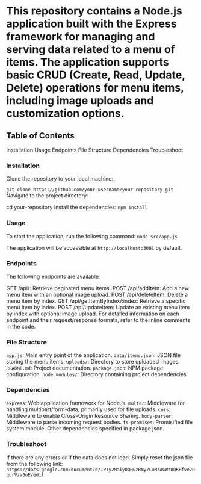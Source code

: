 # This repository contains a Node.js application built with the Express framework for managing and serving data related to a menu of items. The application supports basic CRUD (Create, Read, Update, Delete) operations for menu items, including image uploads and customization options.

## Table of Contents

Installation
Usage
Endpoints
File Structure
Dependencies
Troubleshoot

### Installation

Clone the repository to your local machine:

`git clone https://github.com/your-username/your-repository.git`
Navigate to the project directory:

cd your-repository
Install the dependencies:
`npm install`

### Usage

To start the application, run the following command:
`node src/app.js`

The application will be accessible at `http://localhost:3001` by default.

### Endpoints

The following endpoints are available:

GET /api/: Retrieve paginated menu items.
POST /api/addItem: Add a new menu item with an optional image upload.
POST /api/deleteItem: Delete a menu item by index.
GET /api/getItemByIndex/:index: Retrieve a specific menu item by index.
POST /api/updateItem: Update an existing menu item by index with optional image upload.
For detailed information on each endpoint and their request/response formats, refer to the inline comments in the code.

### File Structure

`app.js`: Main entry point of the application.
`data/items.json`: JSON file storing the menu items.
`uploads/`: Directory to store uploaded images.
`README.md`: Project documentation.
`package.json`: NPM package configuration.
`node_modules/`: Directory containing project dependencies.

### Dependencies

`express`: Web application framework for Node.js.
`multer`: Middleware for handling multipart/form-data, primarily used for file uploads.
`cors`: Middleware to enable Cross-Origin Resource Sharing.
`body-parser`: Middleware to parse incoming request bodies.
`fs-promises`: Promisified file system module.
Other dependencies specified in package.json.

### Troubleshoot

If there are any errors or if the data does not load. Simply reset the json file from the following link:
`https://docs.google.com/document/d/1PIy2MaiyOQHUzRmy7LuMrAGWt0QKPfve20qurVza6uE/edit`
